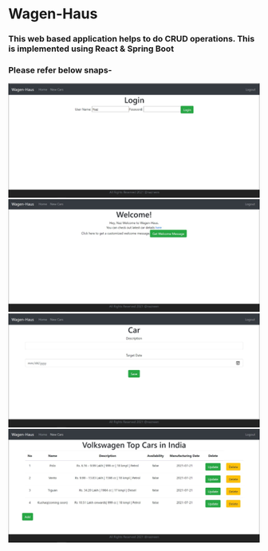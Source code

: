 

# Wagen-Haus

### This web based application helps to do CRUD operations. This is implemented using React & Spring Boot
### Please refer below snaps-

 ![Image](./Login.JPG)
 ![Image](./Home.JPG)
 ![Image](./AddUpdate.JPG)
 ![Image](./ListOfCars.JPG)




